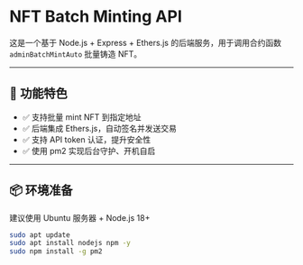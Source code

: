 # NFT Batch Minting API

这是一个基于 Node.js + Express + Ethers.js 的后端服务，用于调用合约函数 `adminBatchMintAuto` 批量铸造 NFT。

---

## 🚀 功能特色

- ✅ 支持批量 mint NFT 到指定地址
- ✅ 后端集成 Ethers.js，自动签名并发送交易
- ✅ 支持 API token 认证，提升安全性
- ✅ 使用 pm2 实现后台守护、开机自启

---

## 📦 环境准备

建议使用 Ubuntu 服务器 + Node.js 18+

```bash
sudo apt update
sudo apt install nodejs npm -y
sudo npm install -g pm2
